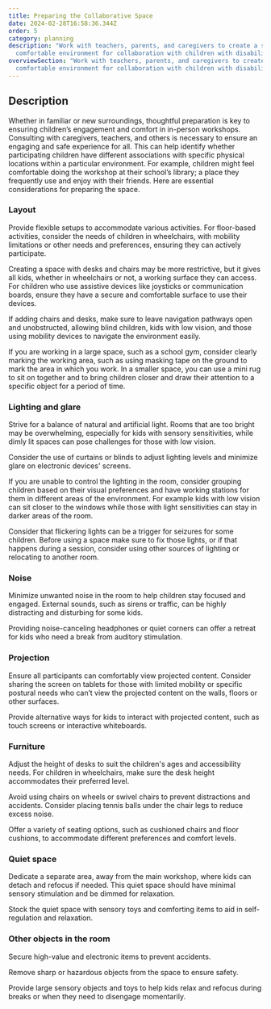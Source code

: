 ```yaml
---
title: Preparing the Collaborative Space
date: 2024-02-28T16:58:36.344Z
order: 5
category: planning
description: "Work with teachers, parents, and caregivers to create a safe and
  comfortable environment for collaboration with children with disabilities. "
overviewSection: "Work with teachers, parents, and caregivers to create a safe and
  comfortable environment for collaboration with children with disabilities. "
---
```

## Description

Whether in familiar or new surroundings, thoughtful preparation is key to ensuring children’s engagement and comfort in in-person workshops. Consulting with caregivers, teachers, and others is necessary to ensure an engaging and safe experience for all. This can help identify whether participating children have different associations with specific physical locations within a particular environment. For example, children might feel comfortable doing the workshop at their school’s library; a place they frequently use and enjoy with their friends. Here are essential considerations for preparing the space.

### Layout

Provide flexible setups to accommodate various activities. For floor-based activities, consider the needs of children in wheelchairs, with mobility limitations or other needs and preferences, ensuring they can actively participate.

Creating a space with desks and chairs may be more restrictive, but it gives all kids, whether in wheelchairs or not, a working surface they can access. For children who use assistive devices like joysticks or communication boards, ensure they have a secure and comfortable surface to use their devices.

If adding chairs and desks, make sure to leave navigation pathways open and unobstructed, allowing blind children, kids with low vision, and those using mobility devices to navigate the environment easily.

If you are working in a large space, such as a school gym, consider clearly marking the working area, such as using masking tape on the ground to mark the area in which you work. In a smaller space, you can use a mini rug to sit on together and to bring children closer and draw their attention to a specific object for a period of time.

### Lighting and glare

Strive for a balance of natural and artificial light. Rooms that are too bright may be overwhelming, especially for kids with sensory sensitivities, while dimly lit spaces can pose challenges for those with low vision.

Consider the use of curtains or blinds to adjust lighting levels and minimize glare on electronic devices' screens.

If you are unable to control the lighting in the room, consider grouping children based on their visual preferences and have working stations for them in different areas of the environment. For example kids with low vision can sit closer to the windows while those with light sensitivities can stay in darker areas of the room.  

Consider that flickering lights can be a trigger for seizures for some children. Before using a space make sure to fix those lights, or if that happens during a session, consider using other sources of lighting or relocating to another room. 

### Noise

Minimize unwanted noise in the room to help children stay focused and engaged. External sounds, such as sirens or traffic, can be highly distracting and disturbing for some kids. 

Providing noise-canceling headphones or quiet corners can offer a retreat for kids who need a break from auditory stimulation.

### Projection

Ensure all participants can comfortably view projected content. Consider sharing the screen on tablets for those with limited mobility or specific postural needs who can’t view the projected content on the walls, floors or other surfaces. 

Provide alternative ways for kids to interact with projected content, such as touch screens or interactive whiteboards.

### Furniture

Adjust the height of desks to suit the children's ages and accessibility needs. For children in wheelchairs, make sure the desk height accommodates their preferred level.

Avoid using chairs on wheels or swivel chairs to prevent distractions and accidents. Consider placing tennis balls under the chair legs to reduce excess noise.

Offer a variety of seating options, such as cushioned chairs and floor cushions, to accommodate different preferences and comfort levels.

### Quiet space

Dedicate a separate area, away from the main workshop, where kids can detach and refocus if needed. This quiet space should have minimal sensory stimulation and be dimmed for relaxation.

Stock the quiet space with sensory toys and comforting items to aid in self-regulation and relaxation.

### Other objects in the room

Secure high-value and electronic items to prevent accidents. 

Remove sharp or hazardous objects from the space to ensure safety.

Provide large sensory objects and toys to help kids relax and refocus during breaks or when they need to disengage momentarily.
